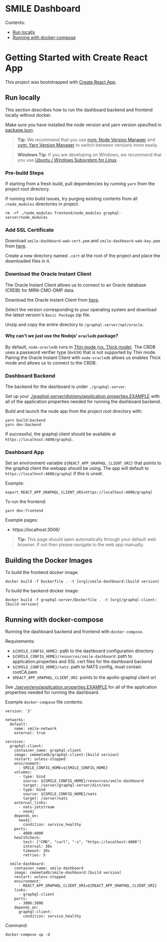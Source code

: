 # SMILE Dashboard

Contents:
- [Run locally](#run-locally)
- [Running with docker-compose](#running-with-docker-compose)

# Getting Started with Create React App

This project was bootstrapped with [Create React App](https://github.com/facebook/create-react-app).

## Run locally

This section describes how to run the dashboard backend and frontend locally without docker.

Make sure you have installed the node version and yarn version specified in
[package.json](https://github.com/mskcc/smile-dashboard/blob/master/package.json).

> **Tip:** We recommend that you use [nvm: Node Version Manager](https://github.com/nvm-sh/nvm) and [yvm: Yarn Version Manager](https://yvm.js.org/docs/overview) to switch between versions more easily.

> **Windows Tip:** If you are developing on Windows, we recommend that you use [Ubuntu / Windows Subsystem for Linux](https://docs.microsoft.com/en-us/windows/wsl/install-win10).

### Pre-build Steps

If starting from a fresh build, pull dependencies by running `yarn` from the project root directory.

If running into build issues, try purging existing contents from all `/node_modules` directories in project. 

```
rm -rf ./node_modules frontend/node_modules graphql-server/node_modules
```

### Add SSL Certificate

Download `smile-dashboard-web-cert.pem` and `smile-dashboard-web-key.pem` from [here](https://github.mskcc.org/cmo/smile-configuration/tree/master/resources/smile-dashboard).

Create a new directory named `.cert` at the root of the project and place the downloaded files in it.

### Download the Oracle Instant Client

The Oracle Instant Client allows us to connect to an Oracle database (CRDB) for MRN-CMO-DMP data.

Download the Oracle Instant Client from [here](https://www.oracle.com/database/technologies/instant-client/downloads.html). 

Select the version corresponding to your operating system and download the latest version's `Basic Package` zip file.

Unzip and copy the entire directory to `/graphql-server/opt/oracle`.

#### Why can't we just use the Nodejs' `oracledb` package?

By default, `node-oracledb` runs in [Thin mode (vs. Thick mode)](https://node-oracledb.readthedocs.io/en/latest/user_guide/appendix_a.html). The CRDB uses a password verifier type (`0x939`) that is not supported by Thin mode. Pairing the Oracle Instant Client with `node-oracledb` allows us enables Thick mode and allows us to connect to the CRDB.

### Dashboard Backend

The backend for the dashboard is under `./graphql-server`.

Set up your [./graphql-server/dist/env/application.properties.EXAMPLE](./graphql-server/dist/env/application.properties.EXAMPLE) with all of the application properties needed for running the dashboard backend.

Build and launch the node app from the project root directory with:

```
yarn build:backend
yarn dev:backend
```

If successful, the graphql client should be available at `https://localhost:4000/graphql`.

### Dashboard App

Set an environment variable `${REACT_APP_GRAPHQL_CLIENT_URI}` that points to the graphql client the webapp should be using. The app will default to `https://localhost:4000/graphql` if this is unset.

Example:

```
export REACT_APP_GRAPHQL_CLIENT_URI=https://localhost:4000/graphql
```

To run the frontend:

```
yarn dev:frontend
```

Example pages:

- https://localhost:3006/

> **Tip:** This page should open automatically through your default web browser. If not then please navigate to the web app manually.


## Building the Docker Images

To build the frontend docker image:

```
docker build -f Dockerfile . -t [org]/smile-dashboard:[build version]
```

To build the backend docker image:

```
docker build -f graphql-server/Dockerfile . -t [org]/graphql-client:[build version]
```

## Running with docker-compose

Running the dashboard backend and frontend with `docker-compose`.

Requirements:
- `${SMILE_CONFIG_HOME}`: path to the dashboard configuration directory
- `${SMILE_CONFIG_HOME}/resources/smile-dashboard`: path to application.properties and SSL cert files for the dashboard backend
- `${SMILE_CONFIG_HOME}/nats`: path to NATS config, must contain rootCA.pem
- `$REACT_APP_GRAPHQL_CLIENT_URI`: points to the apollo-graphql client url

See [./server/env/application.properties.EXAMPLE](./server/env/application.properties.EXAMPLE) for all of the application properties needed for running the dashboard.

Example `docker-compose` file contents:

```
version: '3'

networks:
  default:
    name: smile-network
    external: true

services:
  graphql-client:
    container_name: graphql-client
    image: cmometadb/graphql-client:[build version]
    restart: unless-stopped
    environment:
      - SMILE_CONFIG_HOME=${SMILE_CONFIG_HOME}
    volumes:
      - type: bind
        source: ${SMILE_CONFIG_HOME}/resources/smile-dashboard
        target: /server/graphql-server/dist/env
      - type: bind
        source: ${SMILE_CONFIG_HOME}/nats
        target: /server/nats
    external_links:
      - nats-jetstream
      - neo4j
    depends_on:
      neo4j:
        condition: service_healthy
    ports:
      - 4000:4000
    healthcheck:
        test: ["CMD", "curl", "-s", "https://localhost:4000"]
        interval: 30s
        timeout: 10s
        retries: 5

  smile-dashboard:
    container_name: smile-dashboard
    image: cmometadb/smile-dashboard:[build version]
    restart: unless-stopped
    environment:
      - REACT_APP_GRAPHQL_CLIENT_URI=${REACT_APP_GRAPHQL_CLIENT_URI}
    links:
      - graphql-client
    ports:
      - 3006:3006
    depends_on:
      graphql-client:
        condition: service_healthy

```

Command:

```
docker-compose up -d
```
